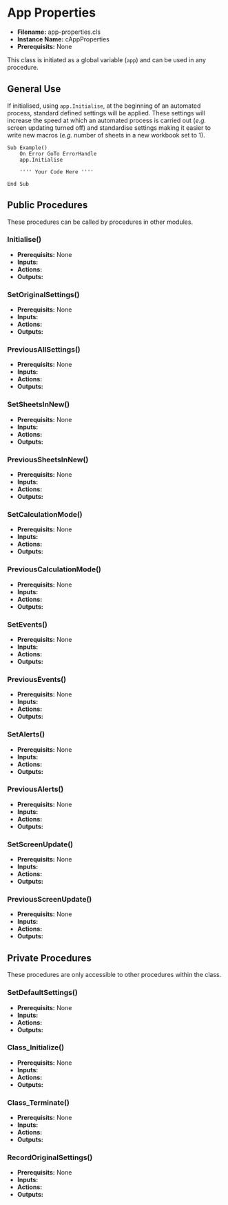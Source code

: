 # App Properties

- **Filename:** app-properties.cls
- **Instance Name:** cAppProperties
- **Prerequisits:** None

This class is initiated as a global variable (`app`) and can be used in any procedure.

## General Use
If initialised, using `app.Initialise`, at the beginning of an automated process, standard defined settings will be applied. These settings will increase the speed at which an automated process is carried out (*e.g.* screen updating turned off) and standardise settings making it easier to write new macros (*e.g.* number of sheets in a new  workbook set to 1).

``` VB
Sub Example()
    On Error GoTo ErrorHandle
    app.Initialise

    '''' Your Code Here ''''

End Sub
```

## Public Procedures
These procedures can be called by procedures in other modules.

### Initialise()
- **Prerequisits:** None
- **Inputs:**
- **Actions:**
- **Outputs:**

### SetOriginalSettings()
- **Prerequisits:** None
- **Inputs:**
- **Actions:**
- **Outputs:**

### PreviousAllSettings()
- **Prerequisits:** None
- **Inputs:**
- **Actions:**
- **Outputs:**

### SetSheetsInNew()
- **Prerequisits:** None
- **Inputs:**
- **Actions:**
- **Outputs:**

### PreviousSheetsInNew()
- **Prerequisits:** None
- **Inputs:**
- **Actions:**
- **Outputs:**

### SetCalculationMode()
- **Prerequisits:** None
- **Inputs:**
- **Actions:**
- **Outputs:**

### PreviousCalculationMode()
- **Prerequisits:** None
- **Inputs:**
- **Actions:**
- **Outputs:**

### SetEvents()
- **Prerequisits:** None
- **Inputs:**
- **Actions:**
- **Outputs:**

### PreviousEvents()
- **Prerequisits:** None
- **Inputs:**
- **Actions:**
- **Outputs:**

### SetAlerts()
- **Prerequisits:** None
- **Inputs:**
- **Actions:**
- **Outputs:**

### PreviousAlerts()
- **Prerequisits:** None
- **Inputs:**
- **Actions:**
- **Outputs:**

### SetScreenUpdate()
- **Prerequisits:** None
- **Inputs:**
- **Actions:**
- **Outputs:**

### PreviousScreenUpdate()
- **Prerequisits:** None
- **Inputs:**
- **Actions:**
- **Outputs:**

## Private Procedures
These procedures are only accessible to other procedures within the class.

### SetDefaultSettings()
- **Prerequisits:** None
- **Inputs:**
- **Actions:**
- **Outputs:**

### Class_Initialize()
- **Prerequisits:** None
- **Inputs:**
- **Actions:**
- **Outputs:**

### Class_Terminate()
- **Prerequisits:** None
- **Inputs:**
- **Actions:**
- **Outputs:**

### RecordOriginalSettings()
- **Prerequisits:** None
- **Inputs:**
- **Actions:**
- **Outputs:**


